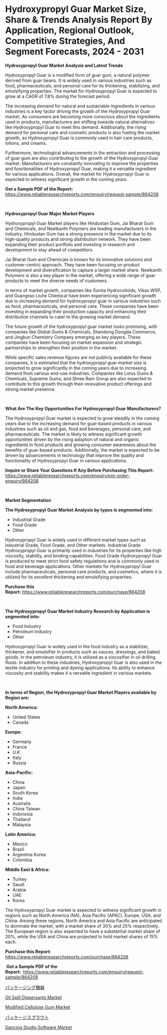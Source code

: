 <p><h1>Hydroxypropyl Guar Market Size, Share & Trends Analysis Report By Application, Regional Outlook, Competitive Strategies, And Segment Forecasts, 2024 - 2031</h1></p><p><strong>Hydroxypropyl Guar Market Analysis and Latest Trends</strong></p>
<p><p>Hydroxypropyl Guar is a modified form of guar gum, a natural polymer derived from guar beans. It is widely used in various industries such as food, pharmaceuticals, and personal care for its thickening, stabilizing, and emulsifying properties. The market for Hydroxypropyl Guar is expected to grow at a CAGR of 7.8% during the forecast period.</p><p>The increasing demand for natural and sustainable ingredients in various industries is a key factor driving the growth of the Hydroxypropyl Guar market. As consumers are becoming more conscious about the ingredients used in products, manufacturers are shifting towards natural alternatives like Hydroxypropyl Guar to meet this demand. Additionally, the rising demand for personal care and cosmetic products is also fueling the market growth, as Hydroxypropyl Guar is commonly used in hair care products, lotions, and creams.</p><p>Furthermore, technological advancements in the extraction and processing of guar gum are also contributing to the growth of the Hydroxypropyl Guar market. Manufacturers are constantly innovating to improve the properties and functionalities of Hydroxypropyl Guar, making it a versatile ingredient for various applications. Overall, the market for Hydroxypropyl Guar is expected to witness significant growth in the coming years.</p></p>
<p><strong>Get a Sample PDF of the Report:&nbsp;</strong> <a href="https://www.reliableresearchreports.com/enquiry/request-sample/864208">https://www.reliableresearchreports.com/enquiry/request-sample/864208</a></p>
<p>&nbsp;</p>
<p><strong>Hydroxypropyl Guar Major Market Players</strong></p>
<p><p>Hydroxypropyl Guar Market players like Hindustan Gum, Jai Bharat Gum and Chemicals, and Neelkanth Polymers are leading manufacturers in the industry. Hindustan Gum has a strong presence in the market due to its high-quality products and strong distribution network. They have been expanding their product portfolio and investing in research and development to stay ahead of competitors.</p><p>Jai Bharat Gum and Chemicals is known for its innovative solutions and customer-centric approach. They have been focusing on product development and diversification to capture a larger market share. Neelkanth Polymers is also a key player in the market, offering a wide range of guar products to meet the diverse needs of customers.</p><p>In terms of market growth, companies like Sunita Hydrocolloids, Vikas WSP, and Guangrao Liuhe Chemical have been experiencing significant growth due to increasing demand for hydroxypropyl guar in various industries such as food, pharmaceuticals, and personal care. These companies have been investing in expanding their production capacity and enhancing their distribution channels to cater to the growing market demand.</p><p>The future growth of the hydroxypropyl guar market looks promising, with companies like Global Gums & Chemicals, Shandong Dongda Commerce, and Jingkun Chemistry Company emerging as key players. These companies have been focusing on market expansion and strategic partnerships to strengthen their position in the market.</p><p>While specific sales revenue figures are not publicly available for these companies, it is estimated that the hydroxypropyl guar market size is projected to grow significantly in the coming years due to increasing demand from various end-use industries. Companies like Lotus Gums & Chemicals, Supreme Gums, and Shree Ram Group are also expected to contribute to this growth through their innovative product offerings and strong market presence.</p></p>
<p>&nbsp;</p>
<p><strong>What Are The Key Opportunities For Hydroxypropyl Guar Manufacturers?</strong></p>
<p><p>The Hydroxypropyl Guar market is expected to grow steadily in the coming years due to the increasing demand for guar-based products in various industries such as oil and gas, food and beverages, personal care, and pharmaceuticals. The market is likely to witness significant growth opportunities driven by the rising adoption of natural and organic ingredients in food products and growing consumer awareness about the benefits of guar-based products. Additionally, the market is expected to be driven by advancements in technology that improve the quality and functionality of Hydroxypropyl Guar in various applications.</p></p>
<p><strong>Inquire or Share Your Questions If Any Before Purchasing This Report:</strong> <a href="https://www.reliableresearchreports.com/enquiry/pre-order-enquiry/864208">https://www.reliableresearchreports.com/enquiry/pre-order-enquiry/864208</a></p>
<p>&nbsp;</p>
<p><strong>Market Segmentation</strong></p>
<p><strong>The Hydroxypropyl Guar Market Analysis by types is segmented into:</strong></p>
<p><ul><li>Industrial Grade</li><li>Food Grade</li><li>Other</li></ul></p>
<p><p>Hydroxypropyl Guar is widely used in different market types such as Industrial Grade, Food Grade, and Other markets. Industrial Grade Hydroxypropyl Guar is primarily used in industries for its properties like high viscosity, stability, and binding capabilities. Food Grade Hydroxypropyl Guar is produced to meet strict food safety regulations and is commonly used in food and beverage applications. Other markets for Hydroxypropyl Guar include pharmaceuticals, personal care products, and cosmetics, where it is utilized for its excellent thickening and emulsifying properties.</p></p>
<p><strong>Purchase this Report:&nbsp;</strong><a href="https://www.reliableresearchreports.com/purchase/864208">https://www.reliableresearchreports.com/purchase/864208</a></p>
<p>&nbsp;</p>
<p><strong>The Hydroxypropyl Guar Market Industry Research by Application is segmented into:</strong></p>
<p><ul><li>Food Industry</li><li>Petroleum Industry</li><li>Other</li></ul></p>
<p><p>Hydroxypropyl Guar is widely used in the food industry as a stabilizer, thickener, and emulsifier in products such as sauces, dressings, and baked goods. In the petroleum industry, it is utilized as a viscosifier in oil drilling fluids. In addition to these industries, Hydroxypropyl Guar is also used in the textile industry for printing and dyeing applications. Its ability to enhance viscosity and stability makes it a versatile ingredient in various markets.</p></p>
<p>&nbsp;</p>
<p><strong>In terms of Region, the Hydroxypropyl Guar Market Players available by Region are:</strong></p>
<p>
    <p> <strong> North America: </strong>
        <ul>
            <li>United States</li>
            <li>Canada</li>
        </ul>
        </p> 
    <p> <strong> Europe: </strong>
        <ul>
            <li>Germany</li>
            <li>France</li>
            <li>U.K.</li>
            <li>Italy</li>
            <li>Russia</li>
        </ul>
        </p> 
    <p> <strong> Asia-Pacific: </strong>
        <ul>
            <li>China</li>
            <li>Japan</li>
            <li>South Korea</li>
            <li>India</li>
            <li>Australia</li>
            <li>China Taiwan</li>
            <li>Indonesia</li>
            <li>Thailand</li>
            <li>Malaysia</li>
        </ul>
        </p> 
    <p> <strong> Latin America: </strong>
        <ul>
            <li>Mexico</li>
            <li>Brazil</li>
            <li>Argentina Korea</li>
            <li>Colombia</li>
        </ul>
        </p> 
    <p> <strong> Middle East & Africa: </strong>
        <ul>
            <li>Turkey</li>
            <li>Saudi</li>
            <li>Arabia</li>
            <li>UAE</li>
            <li>Korea</li>
        </ul>
    </p>
    </p>
<p><p>The Hydroxypropyl Guar market is expected to witness significant growth in regions such as North America (NA), Asia Pacific (APAC), Europe, USA, and China. Among these regions, North America and Asia Pacific are anticipated to dominate the market, with a market share of 30% and 25% respectively. The European region is also expected to have a substantial market share of 20%, while the USA and China are projected to hold market shares of 15% each.</p></p>
<p><strong>Purchase this Report: </strong><a href="https://www.reliableresearchreports.com/purchase/864208">https://www.reliableresearchreports.com/purchase/864208</a></p>
<p>&nbsp;<strong>Get a Sample PDF of the Report:&nbsp;&nbsp;</strong><a href="https://www.reliableresearchreports.com/enquiry/request-sample/864208">https://www.reliableresearchreports.com/enquiry/request-sample/864208</a></p>
<p><strong></strong></p>
<p><p><a href="https://github.com/ddwcuskozol07187/Market-Research-Report-List-1/blob/main/5726083192732.md">パッケージング機器</a></p><p><a href="https://github.com/josesg55/Market-Research-Report-List-1/blob/main/oil-spill-dispersants-market.md">Oil Spill Dispersants Market</a></p><p><a href="https://github.com/mancsybtousav/Market-Research-Report-List-1/blob/main/modified-cellulose-gum-market.md">Modified Cellulose Gum Market</a></p><p><a href="https://github.com/xtkhtofdt934839/Market-Research-Report-List-1/blob/main/2381461192731.md">パッケージスプラウト</a></p><p><a href="https://issuu.com/reportprime-2/docs/dancing-studio-software-market-size-2030.pptx">Dancing Studio Software Market</a></p></p>